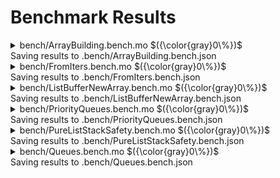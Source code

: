 # Benchmark Results



<details>

<summary>bench/ArrayBuilding.bench.mo $({\color{gray}0\%})$</summary>

### Large known-size array building

_Compares performance of different data structures for building arrays of known size._


Instructions: ${\color{gray}0\\%}$
Heap: ${\color{gray}0\\%}$
Stable Memory: ${\color{gray}0\\%}$
Garbage Collection: ${\color{gray}0\\%}$


**Instructions**

|                  |    1000 |     100000 |     1000000 |
| :--------------- | ------: | ---------: | ----------: |
| List             | 548_233 | 48_324_535 | 478_161_875 |
| Buffer           | 342_005 | 33_903_435 | 339_003_650 |
| pure/List        | 302_135 | 30_003_590 | 300_055_972 |
| VarArray ?T      | 180_526 | 17_802_956 | 178_003_171 |
| VarArray T       | 160_813 | 15_803_243 | 158_003_458 |
| Array (baseline) |  42_695 |  4_003_125 |  40_003_340 |


**Heap**

|                  |  1000 | 100000 | 1000000 |
| :--------------- | ----: | -----: | ------: |
| List             | 272 B |  272 B |   272 B |
| Buffer           | 272 B |  272 B |   272 B |
| pure/List        | 272 B |  272 B |   272 B |
| VarArray ?T      | 272 B |  272 B |   272 B |
| VarArray T       | 272 B |  272 B |   272 B |
| Array (baseline) | 272 B |  272 B |   272 B |


**Garbage Collection**

|                  |      1000 |     100000 |   1000000 |
| :--------------- | --------: | ---------: | --------: |
| List             | 10.05 KiB | 797.56 KiB |  7.67 MiB |
| Buffer           |  8.71 KiB | 782.15 KiB |  7.63 MiB |
| pure/List        | 19.95 KiB |   1.91 MiB | 19.07 MiB |
| VarArray ?T      |  8.24 KiB | 781.68 KiB |  7.63 MiB |
| VarArray T       |  8.23 KiB | 781.67 KiB |  7.63 MiB |
| Array (baseline) |   4.3 KiB | 391.02 KiB |  3.82 MiB |


</details>
Saving results to .bench/ArrayBuilding.bench.json

<details>

<summary>bench/FromIters.bench.mo $({\color{gray}0\%})$</summary>

### Benchmarking the fromIter functions

_Columns describe the number of elements in the input iter._


Instructions: ${\color{gray}0\\%}$
Heap: ${\color{gray}0\\%}$
Stable Memory: ${\color{gray}0\\%}$
Garbage Collection: ${\color{gray}0\\%}$


**Instructions**

|                              |    100 |    10_000 |    100_000 |
| :--------------------------- | -----: | --------: | ---------: |
| Array.fromIter               | 48_764 | 4_712_025 | 47_103_135 |
| List.fromIter                | 31_698 | 3_061_541 | 30_603_553 |
| List.fromIter . Iter.reverse | 50_297 | 4_832_563 | 48_305_477 |


**Heap**

|                              |   100 | 10_000 | 100_000 |
| :--------------------------- | ----: | -----: | ------: |
| Array.fromIter               | 272 B |  272 B |   272 B |
| List.fromIter                | 272 B |  272 B |   272 B |
| List.fromIter . Iter.reverse | 272 B |  272 B |   272 B |


**Garbage Collection**

|                              |      100 |     10_000 |  100_000 |
| :--------------------------- | -------: | ---------: | -------: |
| Array.fromIter               | 2.76 KiB | 234.79 KiB | 2.29 MiB |
| List.fromIter                | 3.51 KiB | 312.88 KiB | 3.05 MiB |
| List.fromIter . Iter.reverse | 5.11 KiB | 469.17 KiB | 4.58 MiB |


</details>
Saving results to .bench/FromIters.bench.json

<details>

<summary>bench/ListBufferNewArray.bench.mo $({\color{gray}0\%})$</summary>

### List vs. Buffer for creating known-size arrays

_Performance comparison between List and Buffer for creating a new array._


Instructions: ${\color{gray}0\\%}$
Heap: ${\color{gray}0\\%}$
Stable Memory: ${\color{gray}0\\%}$
Garbage Collection: ${\color{gray}0\\%}$


**Instructions**

|           | 0 (baseline) |     1 |     5 |     10 | 100 (for loop) |
| :-------- | -----------: | ----: | ----: | -----: | -------------: |
| List      |        1_547 | 2_916 | 9_046 | 13_948 |         74_564 |
| pure/List |        1_247 | 1_355 | 2_439 |  3_801 |         31_868 |
| Buffer    |        2_119 | 2_271 | 3_518 |  5_085 |         36_640 |


**Heap**

|           | 0 (baseline) |     1 |     5 |    10 | 100 (for loop) |
| :-------- | -----------: | ----: | ----: | ----: | -------------: |
| List      |        272 B | 272 B | 272 B | 272 B |          272 B |
| pure/List |        272 B | 272 B | 272 B | 272 B |          272 B |
| Buffer    |        272 B | 272 B | 272 B | 272 B |          272 B |


**Garbage Collection**

|           | 0 (baseline) |     1 |     5 |    10 | 100 (for loop) |
| :-------- | -----------: | ----: | ----: | ----: | -------------: |
| List      |        576 B | 616 B | 776 B | 884 B |       1.93 KiB |
| pure/List |        360 B | 380 B | 460 B | 560 B |        2.3 KiB |
| Buffer    |        856 B | 864 B | 896 B | 936 B |       1.62 KiB |


</details>
Saving results to .bench/ListBufferNewArray.bench.json

<details>

<summary>bench/PriorityQueues.bench.mo $({\color{gray}0\%})$</summary>

### Different priority queue implementations

_Compare the performance of the following priority queue implementations:
- `PriorityQueue`: Binary heap implementation over `List`.
- `PriorityQueueSet`: Wrapper over `Set<(T, Nat)>`._


Instructions: ${\color{gray}0\\%}$
Heap: ${\color{gray}0\\%}$
Stable Memory: ${\color{gray}0\\%}$
Garbage Collection: ${\color{gray}0\\%}$


**Instructions**

|                                           | A) PriorityQueue | B) PriorityQueueSet |
| :---------------------------------------- | ---------------: | ------------------: |
| 1.) 100000 operations (push:pop = 1:1)    |      597_528_283 |         522_729_861 |
| 2.) 100000 operations (push:pop = 2:1)    |      742_952_999 |         809_693_415 |
| 3.) 100000 operations (push:pop = 10:1)   |      357_911_737 |         873_181_028 |
| 4.) 100000 operations (only push)         |      192_422_882 |         886_824_792 |
| 5.) 50000 pushes, then 50000 pops         |      776_632_572 |         961_776_534 |
| 6.) 50000 pushes, then 25000 "pop;push"es |      529_475_053 |         922_137_111 |


**Heap**

|                                           | A) PriorityQueue | B) PriorityQueueSet |
| :---------------------------------------- | ---------------: | ------------------: |
| 1.) 100000 operations (push:pop = 1:1)    |            272 B |               272 B |
| 2.) 100000 operations (push:pop = 2:1)    |            272 B |               272 B |
| 3.) 100000 operations (push:pop = 10:1)   |            272 B |               272 B |
| 4.) 100000 operations (only push)         |            272 B |               272 B |
| 5.) 50000 pushes, then 50000 pops         |            272 B |               272 B |
| 6.) 50000 pushes, then 25000 "pop;push"es |            272 B |               272 B |


**Garbage Collection**

|                                           | A) PriorityQueue | B) PriorityQueueSet |
| :---------------------------------------- | ---------------: | ------------------: |
| 1.) 100000 operations (push:pop = 1:1)    |        15.03 MiB |           17.43 MiB |
| 2.) 100000 operations (push:pop = 2:1)    |        19.73 MiB |           19.32 MiB |
| 3.) 100000 operations (push:pop = 10:1)   |         8.67 MiB |           12.64 MiB |
| 4.) 100000 operations (only push)         |         3.87 MiB |            9.96 MiB |
| 5.) 50000 pushes, then 50000 pops         |        22.03 MiB |            26.2 MiB |
| 6.) 50000 pushes, then 25000 "pop;push"es |        14.22 MiB |           18.44 MiB |


</details>
Saving results to .bench/PriorityQueues.bench.json

<details>

<summary>bench/PureListStackSafety.bench.mo $({\color{gray}0\%})$</summary>

### List Stack safety

_Check stack-safety of the following `pure/List`-related functions._


Instructions: ${\color{gray}0\\%}$
Heap: ${\color{gray}0\\%}$
Stable Memory: ${\color{gray}0\\%}$
Garbage Collection: ${\color{gray}0\\%}$


**Instructions**

|                     |             |
| :------------------ | ----------: |
| pure/List.split     |  24_602_524 |
| pure/List.all       |   7_901_014 |
| pure/List.any       |   8_001_390 |
| pure/List.map       |  23_103_767 |
| pure/List.filter    |  21_104_188 |
| pure/List.filterMap |  27_404_742 |
| pure/List.partition |  21_304_994 |
| pure/List.join      |  33_105_326 |
| pure/List.flatten   |  24_805_667 |
| pure/List.take      |  24_605_664 |
| pure/List.drop      |   9_904_119 |
| pure/List.foldRight |  19_105_768 |
| pure/List.merge     |  31_808_584 |
| pure/List.chunks    |  51_510_344 |
| pure/Queue          | 142_662_505 |


**Heap**

|                     |       |
| :------------------ | ----: |
| pure/List.split     | 272 B |
| pure/List.all       | 272 B |
| pure/List.any       | 272 B |
| pure/List.map       | 272 B |
| pure/List.filter    | 272 B |
| pure/List.filterMap | 272 B |
| pure/List.partition | 272 B |
| pure/List.join      | 272 B |
| pure/List.flatten   | 272 B |
| pure/List.take      | 272 B |
| pure/List.drop      | 272 B |
| pure/List.foldRight | 272 B |
| pure/List.merge     | 272 B |
| pure/List.chunks    | 272 B |
| pure/Queue          | 272 B |


**Garbage Collection**

|                     |           |
| :------------------ | --------: |
| pure/List.split     |  3.05 MiB |
| pure/List.all       |     328 B |
| pure/List.any       |     328 B |
| pure/List.map       |  3.05 MiB |
| pure/List.filter    |  3.05 MiB |
| pure/List.filterMap |  3.05 MiB |
| pure/List.partition |  3.05 MiB |
| pure/List.join      |  3.05 MiB |
| pure/List.flatten   |  3.05 MiB |
| pure/List.take      |  3.05 MiB |
| pure/List.drop      |     328 B |
| pure/List.foldRight |  1.53 MiB |
| pure/List.merge     |  4.58 MiB |
| pure/List.chunks    |  7.63 MiB |
| pure/Queue          | 18.31 MiB |


</details>
Saving results to .bench/PureListStackSafety.bench.json

<details>

<summary>bench/Queues.bench.mo $({\color{gray}0\%})$</summary>

### Different queue implementations

_Compare the performance of the following queue implementations_:
- `pure/Queue`: The default immutable double-ended queue implementation.
  * Pros: Good amortized performance, meaning that the average cost of operations is low `O(1)`.
  * Cons: In worst case, an operation can take `O(size)` time rebuilding the queue as demonstrated in the `Pop front 2 elements` scenario.
- `pure/RealTimeQueue`
  * Pros: Every operation is guaranteed to take at most `O(1)` time and space.
  * Cons: Poor amortized performance: Instruction cost is on average 3x for *pop* and 8x for *push* compared to `pure/Queue`.
- mutable `Queue`
  * Pros: Also `O(1)` guarantees with a lower constant factor than `pure/RealTimeQueue`. Amortized performance is comparable to `pure/Queue`.
  * Cons: It is mutable and cannot be used in `shared` types (not shareable)_._


Instructions: ${\color{gray}0\\%}$
Heap: ${\color{gray}0\\%}$
Stable Memory: ${\color{gray}0\\%}$
Garbage Collection: ${\color{gray}0\\%}$


**Instructions**

|                            | pure/Queue | pure/RealTimeQueue | mutable Queue |
| :------------------------- | ---------: | -----------------: | ------------: |
| Initialize with 2 elements |      3_092 |              2_304 |         3_040 |
| Push 500 elements          |     90_713 |            744_219 |       219_284 |
| Pop front 2 elements       |     86_966 |              4_446 |         3_847 |
| Pop 150 front&back         |     92_095 |            304_908 |       124_581 |


**Heap**

|                            | pure/Queue | pure/RealTimeQueue | mutable Queue |
| :------------------------- | ---------: | -----------------: | ------------: |
| Initialize with 2 elements |      324 B |              300 B |         352 B |
| Push 500 elements          |   8.08 KiB |           8.17 KiB |      19.8 KiB |
| Pop front 2 elements       |      240 B |              240 B |         192 B |
| Pop 150 front&back         |  -4.42 KiB |             -492 B |    -11.45 KiB |


**Garbage Collection**

|                            | pure/Queue | pure/RealTimeQueue | mutable Queue |
| :------------------------- | ---------: | -----------------: | ------------: |
| Initialize with 2 elements |      508 B |              444 B |         456 B |
| Push 500 elements          |   10.1 KiB |         137.84 KiB |         344 B |
| Pop front 2 elements       |  12.19 KiB |              528 B |         424 B |
| Pop 150 front&back         |  15.61 KiB |          49.66 KiB |      12.1 KiB |


</details>
Saving results to .bench/Queues.bench.json
